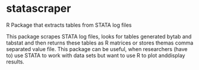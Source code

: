 # statascraper
R Package that extracts tables from STATA log files

This package scrapes STATA log files, looks for tables generated bytab and tabstat and then returns these tables as R matrices or stores themas comma separated value file. This package can be useful, when researchers (have to) use STATA to work with data sets but want to use R to plot anddisplay results.
